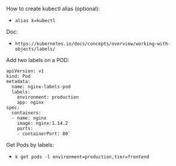 How to create kubectl alias (optional):
- `alias k=kubectl`

Doc:
- `https://kubernetes.io/docs/concepts/overview/working-with-objects/labels/`

Add two labels on a POD:
  ```
  apiVersion: v1
  kind: Pod
  metadata:
    name: nginx-labels-pod
    labels:
      environment: production
      app: nginx
  spec:
    containers:
    - name: nginx
      image: nginx:1.14.2
      ports:
      - containerPort: 80`
   ```
   
Get Pods by labels:
- `k get pods -l environment=production,tier=frontend`
